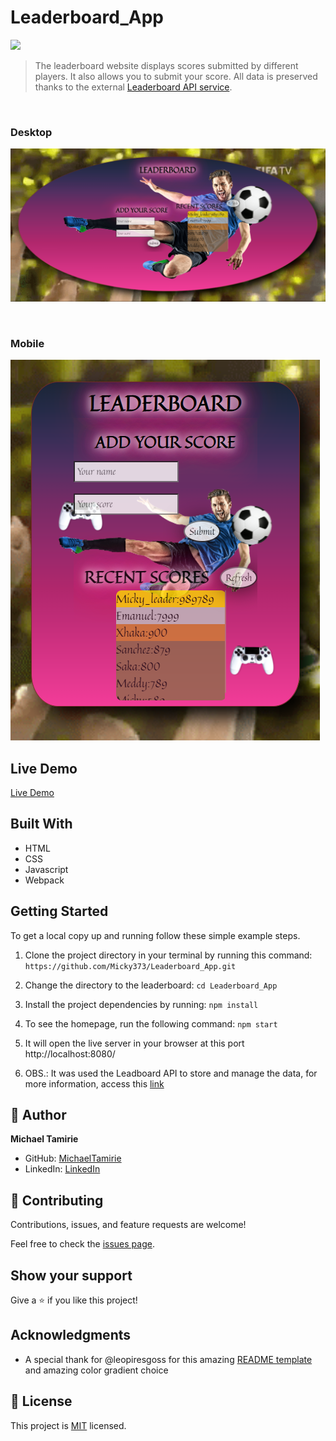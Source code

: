 # Leaderboard_App

![](https://img.shields.io/badge/Microverse-blueviolet)

> The leaderboard website displays scores submitted by different players. It also allows you to submit your score. All data is preserved thanks to the external [Leaderboard API service](https://www.notion.so/microverse/Leaderboard-API-service-24c0c3c116974ac49488d4eb0267ade3).
<br>

### Desktop

![desktop screenshot](./images/Desktop_version.PNG)

<br>

### Mobile

![desktop screenshot](./images/Mobile_version.PNG)


## Live Demo
[Live Demo](https://micky373.github.io/Leaderboard_App/dist/)

## Built With

- HTML
- CSS
- Javascript
- Webpack


## Getting Started

To get a local copy up and running follow these simple example steps. 

1. Clone the project directory in your terminal by running this command:
`https://github.com/Micky373/Leaderboard_App.git`

2. Change the directory to the leaderboard:
`cd Leaderboard_App`

3. Install the project dependencies by running:
`npm install`

3. To see the homepage, run the following command:
`npm start`

4. It will open the live server in your browser at this port http://localhost:8080/

5. OBS.: It was used the Leadboard API to store and manage the data, for more information, access this [link](https://www.notion.so/microverse/Leaderboard-API-service-24c0c3c116974ac49488d4eb0267ade3)

## 👤 Author

**Michael Tamirie**

- GitHub: [MichaelTamirie](https://github.com/Micky373)
- LinkedIn: [LinkedIn](https://www.linkedin.com/in/michael-tamirie-288a331ab/)


## 🤝 Contributing

Contributions, issues, and feature requests are welcome!

Feel free to check the [issues page](https://github.com/Micky373/Leaderboard_App/issues).

## Show your support

Give a ⭐️ if you like this project!

## Acknowledgments

- A special thank for @leopiresgoss for this amazing [README template](https://github.com/microverseinc/readme-template) and amazing color gradient choice

## 📝 License

This project is [MIT](./MIT.md) licensed.
